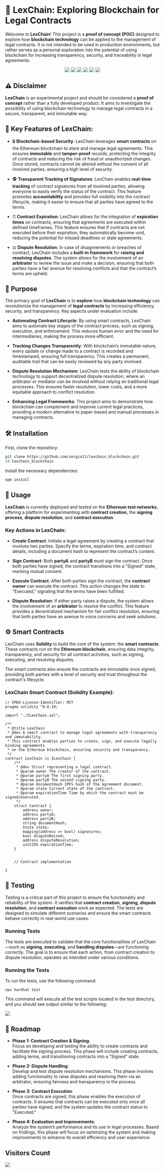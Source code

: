# 📝 LexChain: Exploring Blockchain for Legal Contracts

Welcome to **LexChain**! This project is a **proof of concept (POC)** designed to explore how **blockchain technology** can be applied to the management of legal contracts. It is not intended to be used in production environments, but rather serves as a personal exploration into the potential of using blockchain for increasing transparency, security, and traceability in legal agreements.

<p align="center">
  <img src="https://img.shields.io/badge/Solidity-2E8B57?style=for-the-badge&logo=solidity&logoColor=white" />
  <img src="https://img.shields.io/badge/Alchemy-039BE5?style=for-the-badge&logo=alchemy&logoColor=white" />
  <img src="https://img.shields.io/badge/Remix IDE-3e5f8a?style=for-the-badge&logo=remix&logoColor=white" />
  <img src="https://img.shields.io/badge/Hardhat-E6522C?style=for-the-badge&logo=hardhat&logoColor=white" />
  <img src="https://img.shields.io/badge/Polygon-854ce6?style=for-the-badge&logo=Polygon&logoColor=white" />
  <img src="https://img.shields.io/badge/Smart%20Contracts-8B0000?style=for-the-badge&logo=Polygon&logoColor=white" />
</p>

## ⚠️ Disclaimer

**LexChain** is an experimental project and should be considered a **proof of concept** rather than a fully developed product. It aims to investigate the possibility of using blockchain technology to manage legal contracts in a secure, transparent, and immutable way.

## 🌟 Key Features of LexChain:

* 🔒 **Blockchain-based Security**: LexChain leverages **smart contracts** on the Ethereum blockchain to store and manage legal agreements. This ensures **immutable** and **tamper-proof** records, protecting the integrity of contracts and reducing the risk of fraud or unauthorized changes. Once stored, contracts cannot be altered without the consent of all involved parties, ensuring a high level of security.
  
* 🕵️ **Transparent Tracking of Signatures**: LexChain enables **real-time tracking** of contract signatures from all involved parties, allowing everyone to easily verify the status of the contract. This feature promotes **accountability** and provides full visibility into the contract lifecycle, making it easier to ensure that all parties have agreed to the terms.

* ⏰ **Contract Expiration**: LexChain allows for the integration of **expiration times** on contracts, ensuring that agreements are executed within defined timeframes. This feature ensures that if contracts are not executed before their expiration, they automatically become void, reducing the potential for missed deadlines or stale agreements.

* ⚖️ **Dispute Resolution**: In case of disagreements or breaches of contract, LexChain includes a **built-in framework** for **raising and resolving disputes**. The system allows for the involvement of an **arbitrator** to review the issue and make a decision, ensuring that both parties have a fair avenue for resolving conflicts and that the contract’s terms are upheld.


## 📝 Purpose

The primary goal of **LexChain** is to **explore** how **blockchain technology** can revolutionize the management of **legal contracts** by increasing efficiency, security, and transparency. Key aspects under evaluation include:

- **Automating Contract Lifecycle**: By using smart contracts, LexChain aims to automate key stages of the contract process, such as signing, execution, and enforcement. This reduces human error and the need for intermediaries, making the process more efficient.
  
- **Tracking Changes Transparently**: With blockchain’s immutable nature, every update or change made to a contract is recorded and timestamped, ensuring full transparency. This creates a permanent, auditable trail that can be easily reviewed by any party involved.
  
- **Dispute Resolution Mechanism**: LexChain tests the ability of blockchain technology to support decentralized dispute resolution, where an arbitrator or mediator can be involved without relying on traditional legal processes. This ensures faster resolution, lower costs, and a more equitable approach to conflict resolution.

- **Enhancing Legal Frameworks**: This project aims to demonstrate how blockchain can complement and improve current legal practices, providing a modern alternative to paper-based and manual processes in managing contracts.


## 🛠️ Installation
First, clone the repository:

```bash
git clone https://github.com/sergio11/lexchain_blockchain.git
cd lexchain_blockchain
```

Install the necessary dependencies:

```bash
npm install
```

## 📜 Usage

**LexChain** is currently deployed and tested on the **Ethereum test networks**, offering a platform for experimenting with **contract creation**, the **signing process**, **dispute resolution**, and **contract execution**.

### Key Actions in LexChain:
- **Create Contract**: Initiate a legal agreement by creating a contract that involves two parties. Specify the terms, expiration time, and contract details, including a document hash to represent the contract’s content.
  
- **Sign Contract**: Both **partyA** and **partyB** must sign the contract. Once both parties have signed, the contract transitions into a "Signed" state, marking mutual consent.
  
- **Execute Contract**: After both parties sign the contract, the **contract owner** can execute the contract. This action changes the state to "Executed," signaling that the terms have been fulfilled.
  
- **Dispute Resolution**: If either party raises a dispute, the system allows the involvement of an **arbitrator** to resolve the conflict. This feature provides a decentralized mechanism for fair conflict resolution, ensuring that both parties have an avenue to voice concerns and seek solutions.

## ⚙️ Smart Contracts

LexChain uses **Solidity** to build the core of the system: the **smart contracts**. These contracts run on the **Ethereum blockchain**, ensuring data integrity, transparency, and security for all contract activities, such as signing, executing, and resolving disputes.

The smart contracts also ensure the contracts are immutable once signed, providing both parties with a level of security and trust throughout the contract's lifecycle.

### LexChain Smart Contract (Solidity Example):

```solidity
// SPDX-License-Identifier: MIT
pragma solidity ^0.8.19;

import "./ILexChain.sol";

/**
 * @title LexChain
 * @dev A smart contract to manage legal agreements with transparency and immutability.
 * This contract enables parties to create, sign, and execute legally binding agreements
 * on the Ethereum blockchain, ensuring security and transparency.
 */
contract LexChain is ILexChain {
    /**
     * @dev Struct representing a legal contract.
     * @param owner The creator of the contract.
     * @param partyA The first signing party.
     * @param partyB The second signing party.
     * @param documentHash IPFS hash of the agreement document.
     * @param state Current state of the contract.
     * @param expirationTime Time by which the contract must be signed/executed.
     */
    struct Contract {
        address owner;
        address partyA;
        address partyB;
        string documentHash;
        State state;
        mapping(address => bool) signatures;
        bool disputeRaised;
        address disputeResolution;
        uint256 expirationTime;
    }


    // Contract implementation

}
```

## 🧪 Testing

Testing is a critical part of this project to ensure the functionality and reliability of the system. It verifies that **contract creation**, **signing**, **dispute resolution**, and **contract execution** work as expected. The tests are designed to simulate different scenarios and ensure the smart contracts behave correctly in real-world use cases.

### Running Tests

The tests are executed to validate that the core functionalities of LexChain—such as **signing**, **executing**, and **handling disputes**—are functioning correctly. The goal is to ensure that each action, from contract creation to dispute resolution, operates as intended under various conditions.

### Running the Tests
To run the tests, use the following command:

```shell
npx hardhat test
```

This command will execute all the test scripts located in the test directory, and you should see output similar to the following:

<img width="auto" src="./doc/picture_1.PNG" />

## 📜 Roadmap

- **Phase 1: Contract Creation & Signing**:  
  Focus on developing and testing the ability to create contracts and facilitate the signing process. This phase will include creating contracts, adding terms, and transitioning contracts into a "Signed" state.

- **Phase 2: Dispute Handling**:  
  Develop and test dispute resolution mechanisms. This phase involves adding functionality to raise disputes and resolving them via an arbitrator, ensuring fairness and transparency in the process.

- **Phase 3: Contract Execution**:  
  Once contracts are signed, this phase enables the execution of contracts. It ensures that contracts can be executed only once all parties have signed, and the system updates the contract status to "Executed."

- **Phase 4: Evaluation and Improvements**:  
  Analyze the system’s performance and its use in legal processes. Based on findings, this phase will focus on optimizing the system and making improvements to enhance its overall efficiency and user experience.

## Visitors Count

<img width="auto" src="https://profile-counter.glitch.me/lexchain_blockchain/count.svg" />

